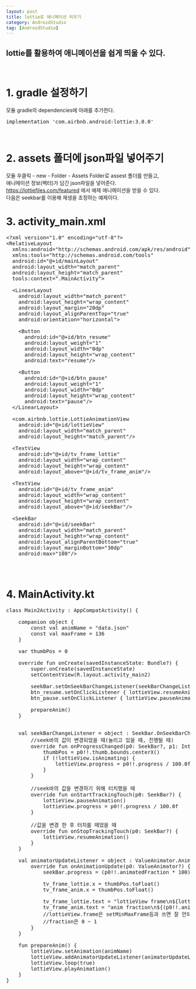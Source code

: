 ```yaml
---
layout: post
title: lottie로 애니메이션 띄우기
category: AndroidStudio
tag: [AndroidStudio]
---
```


## lottie를 활용하여 애니메이션을 쉽게 띄울 수 있다.
<br>

# 1. gradle 설정하기

모듈 gradle의 dependencies에 아래를 추가한다.<br>
<pre class="prettyprint">
implementation 'com.airbnb.android:lottie:3.0.0'
</pre>
<br>

# 2. assets 폴더에 json파일 넣어주기

모듈 우클릭 - new - Folder - Assets Folder로 assest 폴더를 만들고,<br>
애니메이션 정보(벡터)가 담긴 json파일을 넣어준다.<br>
https://lottiefiles.com/featured 에서 예제 애니메이션을 받을 수 있다.<br>
다음은 seekbar를 이용해 재생을 조정하는 예제이다.<br>

# 3. activity_main.xml

<pre class="prettyprint">
&lt;?xml version="1.0" encoding="utf-8"?&gt;
&lt;RelativeLayout
  xmlns:android="http://schemas.android.com/apk/res/android"
  xmlns:tools="http://schemas.android.com/tools"
  android:id="@+id/mainLayout"
  android:layout_width="match_parent"
  android:layout_height="match_parent"
  tools:context=".MainActivity"&gt;

  &lt;LinearLayout
    android:layout_width="match_parent"
    android:layout_height="wrap_content"
    android:layout_margin="20dp"
    android:layout_alignParentTop="true"
    android:orientation="horizontal"&gt;

    &lt;Button
      android:id="@+id/btn_resume"
      android:layout_weight="1"
      android:layout_width="0dp"
      android:layout_height="wrap_content"
      android:text="resume"/&gt;

    &lt;Button
      android:id="@+id/btn_pause"
      android:layout_weight="1"
      android:layout_width="0dp"
      android:layout_height="wrap_content"
      android:text="pause"/&gt;
  &lt;/LinearLayout&gt;

  &lt;com.airbnb.lottie.LottieAnimationView
    android:id="@+id/lottieView"
    android:layout_width="match_parent"
    android:layout_height="match_parent"/&gt;

  &lt;TextView
    android:id="@+id/tv_frame_lottie"
    android:layout_width="wrap_content"
    android:layout_height="wrap_content"
    android:layout_above="@+id/tv_frame_anim"/&gt;

  &lt;TextView
    android:id="@+id/tv_frame_anim"
    android:layout_width="wrap_content"
    android:layout_height="wrap_content"
    android:layout_above="@+id/seekBar"/&gt;

  &lt;SeekBar
    android:id="@+id/seekBar"
    android:layout_width="match_parent"
    android:layout_height="wrap_content"
    android:layout_alignParentBottom="true"
    android:layout_marginBottom="30dp"
    android:max="100"/&gt;
</RelativeLayout>
</pre>
<br>

# 4. MainActivity.kt

<pre class="prettyprint">
class Main2Activity : AppCompatActivity() {

    companion object {
        const val animName = "data.json"
        const val maxFrame = 136
    }

    var thumbPos = 0

    override fun onCreate(savedInstanceState: Bundle?) {
        super.onCreate(savedInstanceState)
        setContentView(R.layout.activity_main2)

        seekBar.setOnSeekBarChangeListener(seekBarChangeListener)
        btn_resume.setOnClickListener { lottieView.resumeAnimation() }
        btn_pause.setOnClickListener { lottieView.pauseAnimation() }

        prepareAnim()
    }


    val seekBarChangeListener = object : SeekBar.OnSeekBarChangeListener {
        //seek바의 값이 변경되었을 때(눌리고 있을 때, 진행될 때)
        override fun onProgressChanged(p0: SeekBar?, p1: Int, p2: Boolean) {
            thumbPos = p0!!.thumb.bounds.centerX()
            if (!lottieView.isAnimating) {
                lottieView.progress = p0!!.progress / 100.0f
            }
        }

        //seek바의 값을 변경하기 위해 터치했을 때
        override fun onStartTrackingTouch(p0: SeekBar?) {
            lottieView.pauseAnimation()
            lottieView.progress = p0!!.progress / 100.0f
        }

        //값을 변경 한 후 터치를 떼었을 때
        override fun onStopTrackingTouch(p0: SeekBar?) {
            lottieView.resumeAnimation()
        }
    }

    val animatorUpdateListener = object : ValueAnimator.AnimatorUpdateListener {
        override fun onAnimationUpdate(p0: ValueAnimator?) {
            seekBar.progress = (p0!!.animatedFraction * 100).toInt()

            tv_frame_lottie.x = thumbPos.toFloat()
            tv_frame_anim.x = thumbPos.toFloat()

            tv_frame_lottie.text = "lottieView frame\n${lottieView.frame}"
            tv_frame_anim.text = "anim fraction\n${(p0!!.animatedFraction * maxFrame).toInt()}"
            //lottieView.frame은 setMinMaxFrame등과 쓰면 잘 안되는 듯..?
            //fraction은 0 ~ 1
        }
    }

    fun prepareAnim() {
        lottieView.setAnimation(animName)
        lottieView.addAnimatorUpdateListener(animatorUpdateListener)
        lottieView.loop(true)
        lottieView.playAnimation()
    }
}
</pre>
<br>
<br>

